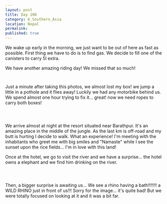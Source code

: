 ```yaml
---
layout: post
title: Day 108
category: 6_Southern_Asia
location: Nepal
permalink: 
published: true
---
```


We wake up early in the morning, we just want to be out of here as fast as possible. First thing we have to do is to find gas. We decide to fill one of the canisters to carry 5l extra.

We have another amazing riding day! We missed that so much!

<p><a
href="https://lh3.googleusercontent.com/z_FxGSh4fSBYlLRKtV8YZc9SKDMhJ0XMGOUfXZ7-sDsJybcrBlp2StsAYgDSpGKoe0Nc3s0C0U5NsgLibiXyLoGmV4hixf8JLePejlc_h7e6yw-vVJizE4Kq-5QTcKLsg_O1bJRj4OEk5I56pLCyD7XFiAzailbVa2IqWSbz5DRXnuiEmjbwpTlW7IE1GZTnvo23xCCvrZvygdPQBkyhxAk41fWovfXNj6ojyAH4mv6sPdwQgim81seaagm3ZFSs3RKK6M_iQA0DRhOMxnhkj_Cqlnp2xBPUSNq-6AY8xMwg0x2Fm0lQdhAKw-WY9JgeFf9_6bcbOJvn67mjGPZNHeQFq7_ccG7LRt3Q8EdTLtnJEytYleZuXBcdJdLol5K71_6u0hC1pSHAX_2QPyrRmYWqt2ySSaKDogue5rJtM9UsLJrNPtFWr9dS6QrBX2JDXsbQJtCBfxBLhOORPni0Kh3BJjoQLF5igCpOqrPGIdYDYeWyWXLX03RE8oYSB4lFyDRHMdZRS0CKGUa_zKrW3Z5cQFdtoItqCmbd_zJlfLV4lhjo2HZtzGeVsN62GUy1MMKLL3xhV8AUBX_I6zEUKfmpgEzHphRsHSIjUnI2PrTTMTuspc53w_ojueMgShXfNMKzHbwNtZY-Q_y-q0X1nk4YZ5HC2oYuImcrYqsfrjY6oz_x8p3ACxIJRQ=w836-h627-no"><img 
src="https://lh3.googleusercontent.com/z_FxGSh4fSBYlLRKtV8YZc9SKDMhJ0XMGOUfXZ7-sDsJybcrBlp2StsAYgDSpGKoe0Nc3s0C0U5NsgLibiXyLoGmV4hixf8JLePejlc_h7e6yw-vVJizE4Kq-5QTcKLsg_O1bJRj4OEk5I56pLCyD7XFiAzailbVa2IqWSbz5DRXnuiEmjbwpTlW7IE1GZTnvo23xCCvrZvygdPQBkyhxAk41fWovfXNj6ojyAH4mv6sPdwQgim81seaagm3ZFSs3RKK6M_iQA0DRhOMxnhkj_Cqlnp2xBPUSNq-6AY8xMwg0x2Fm0lQdhAKw-WY9JgeFf9_6bcbOJvn67mjGPZNHeQFq7_ccG7LRt3Q8EdTLtnJEytYleZuXBcdJdLol5K71_6u0hC1pSHAX_2QPyrRmYWqt2ySSaKDogue5rJtM9UsLJrNPtFWr9dS6QrBX2JDXsbQJtCBfxBLhOORPni0Kh3BJjoQLF5igCpOqrPGIdYDYeWyWXLX03RE8oYSB4lFyDRHMdZRS0CKGUa_zKrW3Z5cQFdtoItqCmbd_zJlfLV4lhjo2HZtzGeVsN62GUy1MMKLL3xhV8AUBX_I6zEUKfmpgEzHphRsHSIjUnI2PrTTMTuspc53w_ojueMgShXfNMKzHbwNtZY-Q_y-q0X1nk4YZ5HC2oYuImcrYqsfrjY6oz_x8p3ACxIJRQ=w836-h627-no" alt=""></a></p>

<p><a
href="https://lh3.googleusercontent.com/NIZcuSNH_Pg2s4h6qkUAuY0MbAoqGBc5eD3OnDfRXKPNH6PUg5xTuMiW5T4ek8hcVZry_GQ1ey7rmW-A4WmqDa6C7upZX76vDkMEQ6Lfl0BUDimxbjAALp8pl27_G82TJFTJ1V5sNpbylv9GBlmd8M26S0zGLlTsmpnSGISX3XvYshv5aALSoPblhbcP1ZVBaMiNZoMZVQdTfw7BOCPfdbg7F6fEmi9eltkWQBGgGaG_gklGyDseTmIKEcIbbP767EetNQRjlwjM6VX4pXJrIhE6Q4Viynyt5G3N0E8D5aBEpQOxyMxh5mw_7n-nx3hn0Ai6wOOrGGD7FMdg-h6aNMYp4gLtisdh_2OF56Yk9gUFFAgadRwNXhatFz0BOrMW-e0D6YudVc5pTMyzEE01hzAdL89YBi801QcyukOOzQpELti41NrQfZKFRNUu6zqrJtsGkeCOl5oOX2S5pDVqVARwFYj89FhcIu91JNv18EDNa50GpYvQ0BhgzFM4lZG9CEHC7nfaSyGgdfK2NtpOCs1Hfoj5Vi_AiWNTCc6LdINgJxZyQCQNSskONd0KDQjih9QwPZnZNNNsn5mgg4bka7f1Qgt2luZHClYJM9kraNBaeWpLhDmj4C-cQrNacfYAd_5gcUgoFh_nQpGDRUZTc0rwFTyG9486mY_w16_FR_bkGkSv-gBpbKyKJw=w836-h627-no"><img 
src="https://lh3.googleusercontent.com/NIZcuSNH_Pg2s4h6qkUAuY0MbAoqGBc5eD3OnDfRXKPNH6PUg5xTuMiW5T4ek8hcVZry_GQ1ey7rmW-A4WmqDa6C7upZX76vDkMEQ6Lfl0BUDimxbjAALp8pl27_G82TJFTJ1V5sNpbylv9GBlmd8M26S0zGLlTsmpnSGISX3XvYshv5aALSoPblhbcP1ZVBaMiNZoMZVQdTfw7BOCPfdbg7F6fEmi9eltkWQBGgGaG_gklGyDseTmIKEcIbbP767EetNQRjlwjM6VX4pXJrIhE6Q4Viynyt5G3N0E8D5aBEpQOxyMxh5mw_7n-nx3hn0Ai6wOOrGGD7FMdg-h6aNMYp4gLtisdh_2OF56Yk9gUFFAgadRwNXhatFz0BOrMW-e0D6YudVc5pTMyzEE01hzAdL89YBi801QcyukOOzQpELti41NrQfZKFRNUu6zqrJtsGkeCOl5oOX2S5pDVqVARwFYj89FhcIu91JNv18EDNa50GpYvQ0BhgzFM4lZG9CEHC7nfaSyGgdfK2NtpOCs1Hfoj5Vi_AiWNTCc6LdINgJxZyQCQNSskONd0KDQjih9QwPZnZNNNsn5mgg4bka7f1Qgt2luZHClYJM9kraNBaeWpLhDmj4C-cQrNacfYAd_5gcUgoFh_nQpGDRUZTc0rwFTyG9486mY_w16_FR_bkGkSv-gBpbKyKJw=w836-h627-no" alt=""></a></p>

Just a minute after taking this photos, we almost lost my box! we jump a little in a pothole and it flies away! Luckily we had any motorbike behind us. We spend almost one hour trying to fix it... great! now we need ropes to carry both boxes!

<p><a
href="https://lh3.googleusercontent.com/3XKiFRAOTNOD6FBtnd_uJagqMCN6b0PXR35OtANZpfEbgZcY4XbJbvoUYRSPHBwZvLViljoAVUa-tciY1oGDS4SSat5AuuZUftejuxzvMkLcMKrrvA70ONh20Jj2aiRDWgES0n3bl2ALBGZ3pooej6xYm_pBPTYkNVZ-sapMSEpcAsrjPEADF5UpQ5YTVmsZT8SRuT0iWFl1qnDAbUX5LTJHQ0PLHckevHtoro1i6CeaRoqwj2OARYrzeyNtV5j2AbQIWVYX_R7_ArYA9RWeMYjl-9J1Zr9-Ninivcib0BkodNT8wE0LA_Ge8QS00mrG883aqZxeFYWWfOfhBMU_JvzZCOUGsLuRj0DPhx2rVC0z5VlFAe5fkpz5g0pd0xquAVMVQnykl2Cj7zOwkV25v8BV1J4gffEtPvQaLY2fUMSPVLK1xFk2ZIsOhjT4QGHk9A5Mmos_c1P5GJ1olQbAT5qu1BPLMPMyfonzPlk9iNUk3RBB8VLKpzK9NSUvw84H1AIjNyHvdJjW4G44Q9CUU7kMyCY4WfyDS9Cytluk3LaWMGVRM_3BNJSGpnVzy43cqMkFBZOm_7n6nB1TFeOICRprkHGap7wd9K3ToUowe23dN7vgh2Tr5MB88rM3Sr3I4svww6aL4aJsfszxsvTJMpgkTb86EtmPW6vJJSwFFcRm3WAGOp6SZ26V6g=w836-h627-no"><img 
src="https://lh3.googleusercontent.com/3XKiFRAOTNOD6FBtnd_uJagqMCN6b0PXR35OtANZpfEbgZcY4XbJbvoUYRSPHBwZvLViljoAVUa-tciY1oGDS4SSat5AuuZUftejuxzvMkLcMKrrvA70ONh20Jj2aiRDWgES0n3bl2ALBGZ3pooej6xYm_pBPTYkNVZ-sapMSEpcAsrjPEADF5UpQ5YTVmsZT8SRuT0iWFl1qnDAbUX5LTJHQ0PLHckevHtoro1i6CeaRoqwj2OARYrzeyNtV5j2AbQIWVYX_R7_ArYA9RWeMYjl-9J1Zr9-Ninivcib0BkodNT8wE0LA_Ge8QS00mrG883aqZxeFYWWfOfhBMU_JvzZCOUGsLuRj0DPhx2rVC0z5VlFAe5fkpz5g0pd0xquAVMVQnykl2Cj7zOwkV25v8BV1J4gffEtPvQaLY2fUMSPVLK1xFk2ZIsOhjT4QGHk9A5Mmos_c1P5GJ1olQbAT5qu1BPLMPMyfonzPlk9iNUk3RBB8VLKpzK9NSUvw84H1AIjNyHvdJjW4G44Q9CUU7kMyCY4WfyDS9Cytluk3LaWMGVRM_3BNJSGpnVzy43cqMkFBZOm_7n6nB1TFeOICRprkHGap7wd9K3ToUowe23dN7vgh2Tr5MB88rM3Sr3I4svww6aL4aJsfszxsvTJMpgkTb86EtmPW6vJJSwFFcRm3WAGOp6SZ26V6g=w836-h627-no" alt=""></a></p>

<p><a
href="https://lh3.googleusercontent.com/-i_3iId6x7wIJ2AkUYdvcgr105_GuifzRDIAZ_guM-DK5ibtVgjGQf4nHP3rf29YZwpbV9QauLQfdYdGHiA3TsxFN3GWKBnVWVak5kjBzt7jsccRfZzzGZr8ELjAxgi0jBcm3IpQcdn8EB_DpVa25xhtlYW1XhLRoZCvXDbOu98IYj4zPzn_hT9_xJ834Bud0ZNce0RNMfVhDowI7yWbhYtABjFosH2QPpZSxJ9VE1x-jCOcsKEJa7f2b35fYwMgLtJZMnCkitK8C3PqZkwJTyuryONYpze2TVpgOaCn7BPXPWAr199LchBSuwjLc9ZT7xeRfRRjQQxWxhqU5na-aeUqcn5jIZSlpoaQp0H5OwgpWzTIpZdaG4K6bDsyd8cISBu7r1SSI2qGo9ofgEQ4mdXZZb0xR1oW-qqQb0TNaCcSoNFC2ngeT9rcBq2IqmGSRrqTNyBAClijt8RnJpYtEJ4UQ0a926_FtvF1fD2OCbZRv-dH3aWG2IKfyT3cg2o_aFY9dNLp-rr3Ewb5qzIZIwUg0M1NbwjPUEOktqPjb0KEKb06Yj09_Ie7NbGMZRren8jUocpHORtp3Yh9VFI398YqBpIn_hnKl5bLCgTqg2SS40oDVrB7VdFGndTBgpvIBXAlgejhKTPZU2JIFZgB1yRk6WXQ-OaDCl9-E4Fxub0OoB3cTbbpS75-gA=w669-h502-no"><img 
src="https://lh3.googleusercontent.com/-i_3iId6x7wIJ2AkUYdvcgr105_GuifzRDIAZ_guM-DK5ibtVgjGQf4nHP3rf29YZwpbV9QauLQfdYdGHiA3TsxFN3GWKBnVWVak5kjBzt7jsccRfZzzGZr8ELjAxgi0jBcm3IpQcdn8EB_DpVa25xhtlYW1XhLRoZCvXDbOu98IYj4zPzn_hT9_xJ834Bud0ZNce0RNMfVhDowI7yWbhYtABjFosH2QPpZSxJ9VE1x-jCOcsKEJa7f2b35fYwMgLtJZMnCkitK8C3PqZkwJTyuryONYpze2TVpgOaCn7BPXPWAr199LchBSuwjLc9ZT7xeRfRRjQQxWxhqU5na-aeUqcn5jIZSlpoaQp0H5OwgpWzTIpZdaG4K6bDsyd8cISBu7r1SSI2qGo9ofgEQ4mdXZZb0xR1oW-qqQb0TNaCcSoNFC2ngeT9rcBq2IqmGSRrqTNyBAClijt8RnJpYtEJ4UQ0a926_FtvF1fD2OCbZRv-dH3aWG2IKfyT3cg2o_aFY9dNLp-rr3Ewb5qzIZIwUg0M1NbwjPUEOktqPjb0KEKb06Yj09_Ie7NbGMZRren8jUocpHORtp3Yh9VFI398YqBpIn_hnKl5bLCgTqg2SS40oDVrB7VdFGndTBgpvIBXAlgejhKTPZU2JIFZgB1yRk6WXQ-OaDCl9-E4Fxub0OoB3cTbbpS75-gA=w669-h502-no" alt=""></a></p>

<p><a
href="https://lh3.googleusercontent.com/rQ6xocNMuc4m3cqgg_aYYeSiBLczjvY1uWweub1u8M4698zWztQBoo8mHljfD5ZE4sNM1reAIkfLwlsBa9_VGELmAPQMlPeXYSAPI3FrtG2MXcGSezFbca8grhuMMlTFC_WDUuJkK0K3SIyJfes2k0h4tH3cOopOdrFs9rMs69N6Hz9Zg-BE3IGSBFAUP72u0zYNnalH5kySuAQGMs9Ui86laU7FoTtSrVWUYYaCXkxZmkNk00HQzoqX74jguRglmDtoJavpC0nfd2dqBj7PNuDqPfSwQjQNtnvkIySThcV5ZwWPXpN2rpj9l8fnsaMawNARKP5OEohLw1EL5-c6SKoqw5fZiMk2DBUUcYALmoIOddgtUbZ2z_9sJ0bvMEbk7_34sQKuNyt458WAM_i5aXaddatdLJ0ZxTzZviihBpSQJluSzfJbrZhjW9GkxVpVYDedH-gGX3jIgJQZ7HQal8JBIA0T7EhfnGoazocetwUoq55stTCyKWI9-olUbFbUDrNTa65yYWNI91A7CGlSp9EOn6fw9JQ9zi7ft_53hNEx9a76jc8aytcjo4Udj_aZO3VnGQEKyoyzCo0PQS8LP3iZ__EzKTGgnEhT-Q0wkhbzujnXuE3knOggRxZz2sqjXAPElCvLxa-rGeC7LX01rsSdaYupSy1-DTJ_2Owyoo2zwLs0YZ4cfpA--A=w836-h627-no"><img 
src="https://lh3.googleusercontent.com/rQ6xocNMuc4m3cqgg_aYYeSiBLczjvY1uWweub1u8M4698zWztQBoo8mHljfD5ZE4sNM1reAIkfLwlsBa9_VGELmAPQMlPeXYSAPI3FrtG2MXcGSezFbca8grhuMMlTFC_WDUuJkK0K3SIyJfes2k0h4tH3cOopOdrFs9rMs69N6Hz9Zg-BE3IGSBFAUP72u0zYNnalH5kySuAQGMs9Ui86laU7FoTtSrVWUYYaCXkxZmkNk00HQzoqX74jguRglmDtoJavpC0nfd2dqBj7PNuDqPfSwQjQNtnvkIySThcV5ZwWPXpN2rpj9l8fnsaMawNARKP5OEohLw1EL5-c6SKoqw5fZiMk2DBUUcYALmoIOddgtUbZ2z_9sJ0bvMEbk7_34sQKuNyt458WAM_i5aXaddatdLJ0ZxTzZviihBpSQJluSzfJbrZhjW9GkxVpVYDedH-gGX3jIgJQZ7HQal8JBIA0T7EhfnGoazocetwUoq55stTCyKWI9-olUbFbUDrNTa65yYWNI91A7CGlSp9EOn6fw9JQ9zi7ft_53hNEx9a76jc8aytcjo4Udj_aZO3VnGQEKyoyzCo0PQS8LP3iZ__EzKTGgnEhT-Q0wkhbzujnXuE3knOggRxZz2sqjXAPElCvLxa-rGeC7LX01rsSdaYupSy1-DTJ_2Owyoo2zwLs0YZ4cfpA--A=w836-h627-no" alt=""></a></p>

We arrive almost at night at the resort situated near Barathpur. It's an amazing place in the middle of the jungle. As the last km is off-road and my butt is hurting I decide to walk. What an experience! I'm meeting with the inhabitants who greet me with big smiles and "Namaste" while I see the sunset upon the rice fields... I'm in love with this land!

Once at the hotel, we go to visit the river and we have a surprise... the hotel owns a elephant and we find him drinking on the river. 

<p><a
href="https://lh3.googleusercontent.com/1PWDBPHCMzd9oaSJ37J5Ix-7F-Qcer3VhavNqtHXval8jgqr_RmgR6NcUGRz7wF4ssAnIcwY9qgqG_TNIdGf7YaDpRGe5tHfTVy13HOatOMlGdW5qXCrm7lFK1O6bAmeyLm0QGkksloo-zfWsJ9z2k1wBVLUjixwsPuDNhY49qpkGHAYR4agirofDarVeSsFeJLsgdB_T82nKq5eHGI-M_GVb1S582-k5Gqu62sPVkDQzqQIN2n8YcnyRGyBaKsgfGQRLpiL93Zo6vnO57LSGSmL4viP5pPw0JZmIOu34uQ3GW5jngIYACyZUh7amx4hig-MzGAzA1axMOshZAj_3h1WtzTXi8MUfMZY9ZUdXD2S7LPREVUqoihsYx4pT6BWVIrpSKyWZSm2oTMTQYOp1E_Ua1DpZ5SPTGLDt20RICumNsZmSy1KXeTCAXVNwzRLl2wheZs2QudvDrO_tP7739GK-qXg2o2OjkJOR6C2tfjh7zj7yJUBIpOvGhtYQ7OPG5LOFrQo-U70L7ukZv0PRin-wL6jRURwOhJJuqmIexZxGUPauX1TThcQ_5-NIVngT0f5JBuzP88_g2bWOr7N7ZkRhkpVmgN0cxaUT9TSZxBRxMobqvLx03iXiNiN2XWcQuZKmOZ_KIeA5vjsq3pNzzbY1XnVmDAVjuFvTriVJEfYxPGK9g1nVlzurg=w1115-h627-k-no"><img 
src="https://lh3.googleusercontent.com/1PWDBPHCMzd9oaSJ37J5Ix-7F-Qcer3VhavNqtHXval8jgqr_RmgR6NcUGRz7wF4ssAnIcwY9qgqG_TNIdGf7YaDpRGe5tHfTVy13HOatOMlGdW5qXCrm7lFK1O6bAmeyLm0QGkksloo-zfWsJ9z2k1wBVLUjixwsPuDNhY49qpkGHAYR4agirofDarVeSsFeJLsgdB_T82nKq5eHGI-M_GVb1S582-k5Gqu62sPVkDQzqQIN2n8YcnyRGyBaKsgfGQRLpiL93Zo6vnO57LSGSmL4viP5pPw0JZmIOu34uQ3GW5jngIYACyZUh7amx4hig-MzGAzA1axMOshZAj_3h1WtzTXi8MUfMZY9ZUdXD2S7LPREVUqoihsYx4pT6BWVIrpSKyWZSm2oTMTQYOp1E_Ua1DpZ5SPTGLDt20RICumNsZmSy1KXeTCAXVNwzRLl2wheZs2QudvDrO_tP7739GK-qXg2o2OjkJOR6C2tfjh7zj7yJUBIpOvGhtYQ7OPG5LOFrQo-U70L7ukZv0PRin-wL6jRURwOhJJuqmIexZxGUPauX1TThcQ_5-NIVngT0f5JBuzP88_g2bWOr7N7ZkRhkpVmgN0cxaUT9TSZxBRxMobqvLx03iXiNiN2XWcQuZKmOZ_KIeA5vjsq3pNzzbY1XnVmDAVjuFvTriVJEfYxPGK9g1nVlzurg=w1115-h627-k-no" alt=""></a></p>

<p><a
href="https://lh3.googleusercontent.com/91aUP8h8CF4U3J4whjoJYaplcz_BU6DzSTVWOet3s2ashD8wFviyEwKdwdsHJ_XRcIb7zUsKo2HGQBTugX9j-SKatRxaG3wjmMq_c6PUx75YQhafoKs2EBqu6AQcZ_AEjPRG061qa1ZggUgR-_4j2qX12lU6CyrwMr6kdylllIAu7c4oU5c7aLUJdXeVmtcyC8tC8MbA9yEvHZNMcc5om4GrX4RoK89RDgBCAhgvEEAIaCpjNrOVCUPHZ6UF42HG8VmDS_B-otzLRhnoY6n1ky1a88h6VW01lSVv9FQOdaop8RG0iw_NFmBpFYIcJf0DNVjJM_XtVrSnd2grtUwGUuekaOfWKJFmA3qHB-5QRSX0e8TCNOFkKY0gG5rcBxo3ll5lZZpVijFMrPHzkp_dEJUoAHZSRFZpwkQCpH6rGGqv-Qnq5IJ503x13T0RimCNKb-qPG6nXmd0gsAD7g22RbVdZK8m7IqLtn846YKlsTdmd-5zPEKV4Zn0yRrOWSKx8uCQCY5mEb8bGt08zfgYqxRGj17rh_TMlNSlbOwKq5yGQ27-IirQ-N27VFTWP_88SrAjfKxm6qk1lTFkiakRtqcDQuWzDAIes6u7ZR_hb_zFWLFdznnLTau_90k48Ccp5wuodBaZ9a5_2wT0-XHdtroLigUG__nnldol0PT_7vBwo3i95TQlvLjYPw=w836-h627-no"><img 
src="https://lh3.googleusercontent.com/91aUP8h8CF4U3J4whjoJYaplcz_BU6DzSTVWOet3s2ashD8wFviyEwKdwdsHJ_XRcIb7zUsKo2HGQBTugX9j-SKatRxaG3wjmMq_c6PUx75YQhafoKs2EBqu6AQcZ_AEjPRG061qa1ZggUgR-_4j2qX12lU6CyrwMr6kdylllIAu7c4oU5c7aLUJdXeVmtcyC8tC8MbA9yEvHZNMcc5om4GrX4RoK89RDgBCAhgvEEAIaCpjNrOVCUPHZ6UF42HG8VmDS_B-otzLRhnoY6n1ky1a88h6VW01lSVv9FQOdaop8RG0iw_NFmBpFYIcJf0DNVjJM_XtVrSnd2grtUwGUuekaOfWKJFmA3qHB-5QRSX0e8TCNOFkKY0gG5rcBxo3ll5lZZpVijFMrPHzkp_dEJUoAHZSRFZpwkQCpH6rGGqv-Qnq5IJ503x13T0RimCNKb-qPG6nXmd0gsAD7g22RbVdZK8m7IqLtn846YKlsTdmd-5zPEKV4Zn0yRrOWSKx8uCQCY5mEb8bGt08zfgYqxRGj17rh_TMlNSlbOwKq5yGQ27-IirQ-N27VFTWP_88SrAjfKxm6qk1lTFkiakRtqcDQuWzDAIes6u7ZR_hb_zFWLFdznnLTau_90k48Ccp5wuodBaZ9a5_2wT0-XHdtroLigUG__nnldol0PT_7vBwo3i95TQlvLjYPw=w836-h627-no" alt=""></a></p>

<p><a
href="https://lh3.googleusercontent.com/FTDx-E04elgig8gcLHwqo_JSxL9ym7YtVCTPCKX0SmHOOxxcg4qExErsdzCxXgzcec_3Of2DyPcXeIBTR859cm5ziOT5thqJ5IA4gAkFGivtt81P9QX3tgqa9HLupkffLtRrtQjXGaid-WexVxubRRY7F6A78dUd-F6tbXV3fEy4DsscqRZliWDJI0sNxwIlJxNx1KUpoPd8AqkfST1uaiZ1bBDBkcSSOt8pjELM_ylYtEkKftX0b3j3AkTVETD0rbsFdhzOhDZX_v1mqyv5doU3VXkQdj17yjJAbJm901AimUPDLtV8imgwFJp14Y085XQS38Q-ye6qgUJRWHLby-rcMbuii5eWGppSFoWFkNjuND6-kb9w7qURyoqvCrZI0bBoFgqsirzrq6MEYj6fshszZnvMhG-6f6oIzAeTUKepzAQb5369W4y5_uI2U_mB_bBXROttbcaVZHrdAQkG4GSM1jH4FA2uJQfvM-3Ov-_pspeuIKM-dR-kRpjEULxGhjNg9VegrU5TOlGJ5ZZTJXcavtHQpz9Bw-DK2f9pde4euRmW8SKvqTqEDaQmcsbIvG63W3p9Q-DM9x5x8pw2xOSBdNEDflKpz5J8xJxQxuOk6r5-NOb4O_KcmU__LAgK3y4PcI9s0z5fD_mW3JfiItRIILWvbLrjwUIV5GkhnJ4qrp3t7LPmwX-DbQ=w836-h627-no"><img 
src="https://lh3.googleusercontent.com/FTDx-E04elgig8gcLHwqo_JSxL9ym7YtVCTPCKX0SmHOOxxcg4qExErsdzCxXgzcec_3Of2DyPcXeIBTR859cm5ziOT5thqJ5IA4gAkFGivtt81P9QX3tgqa9HLupkffLtRrtQjXGaid-WexVxubRRY7F6A78dUd-F6tbXV3fEy4DsscqRZliWDJI0sNxwIlJxNx1KUpoPd8AqkfST1uaiZ1bBDBkcSSOt8pjELM_ylYtEkKftX0b3j3AkTVETD0rbsFdhzOhDZX_v1mqyv5doU3VXkQdj17yjJAbJm901AimUPDLtV8imgwFJp14Y085XQS38Q-ye6qgUJRWHLby-rcMbuii5eWGppSFoWFkNjuND6-kb9w7qURyoqvCrZI0bBoFgqsirzrq6MEYj6fshszZnvMhG-6f6oIzAeTUKepzAQb5369W4y5_uI2U_mB_bBXROttbcaVZHrdAQkG4GSM1jH4FA2uJQfvM-3Ov-_pspeuIKM-dR-kRpjEULxGhjNg9VegrU5TOlGJ5ZZTJXcavtHQpz9Bw-DK2f9pde4euRmW8SKvqTqEDaQmcsbIvG63W3p9Q-DM9x5x8pw2xOSBdNEDflKpz5J8xJxQxuOk6r5-NOb4O_KcmU__LAgK3y4PcI9s0z5fD_mW3JfiItRIILWvbLrjwUIV5GkhnJ4qrp3t7LPmwX-DbQ=w836-h627-no" alt=""></a></p>

Then, a bigger surprise is awaiting us... We see a rhino having a bath!!!!!!! a WILD RHINO just in front of us!!! Sorry for the image... it's quite bad! But we were totally focused on looking at it and it was a bit far.

<p><a
href="https://lh3.googleusercontent.com/f3XvMpHBiYvdg3yY5wmuHW3MR35ins3tlvO3oclj4_Gv-Lxpf4AjG-j8_VPkESXpbEtCklL6dSQn53mFNyczxFBSDJiU2_jx8qXBr9jwBUGZ27a4kt97Y3iw8SWliQtuQrolZqWz3dkRKTzLYlxXo6NDd-fqBezOYVemEyPmKf_aVWofL5qKxzspxMiDTDwOdui8Ua0G6aRAOYV9fhIfJcc5GR2ev-Qm9R797ahxa7MRC-cVafmIphlv9ybQ_TwBRwfBw_L8W9SEk7hgFCKlKtPmx-4lS0LHn5b_BfCYd3ZDtMzuzH7qfRYPnHFvVixl-QIERVjVrf6g5iBwol_nROjSUnMlmL7t2TUifkbxy-LS1446kPpJZFfAl556qvgvGSLTGxB4YJO-Yj_QRwzyjDephbSl4oZVUi_nq2D6L8ZxAl651OHS_fazI7rL2k6cvd16Oltn1-S4YniODfOweBaJdUacKzJmX_OAL9DqZbbBCRjtIs_NCidnKplDgKmKmuufrmRIVGvnCJGgUV-wfSY1oZoymW28i-gCUiHDjIOyvYNPX7rTnZrdasMStVLoO-ZA38F3cDA-zOPgLjgOQ6f8NoAjdXdB5vzUq17LccAKHOakuC701k6Zwu07vVxyQkOZqtZ9mgR24w0TI_15WGYRYaVnuTIZrMtltsYPfl5GsaHkcApUgHOvgw=w836-h627-no"><img 
src="https://lh3.googleusercontent.com/f3XvMpHBiYvdg3yY5wmuHW3MR35ins3tlvO3oclj4_Gv-Lxpf4AjG-j8_VPkESXpbEtCklL6dSQn53mFNyczxFBSDJiU2_jx8qXBr9jwBUGZ27a4kt97Y3iw8SWliQtuQrolZqWz3dkRKTzLYlxXo6NDd-fqBezOYVemEyPmKf_aVWofL5qKxzspxMiDTDwOdui8Ua0G6aRAOYV9fhIfJcc5GR2ev-Qm9R797ahxa7MRC-cVafmIphlv9ybQ_TwBRwfBw_L8W9SEk7hgFCKlKtPmx-4lS0LHn5b_BfCYd3ZDtMzuzH7qfRYPnHFvVixl-QIERVjVrf6g5iBwol_nROjSUnMlmL7t2TUifkbxy-LS1446kPpJZFfAl556qvgvGSLTGxB4YJO-Yj_QRwzyjDephbSl4oZVUi_nq2D6L8ZxAl651OHS_fazI7rL2k6cvd16Oltn1-S4YniODfOweBaJdUacKzJmX_OAL9DqZbbBCRjtIs_NCidnKplDgKmKmuufrmRIVGvnCJGgUV-wfSY1oZoymW28i-gCUiHDjIOyvYNPX7rTnZrdasMStVLoO-ZA38F3cDA-zOPgLjgOQ6f8NoAjdXdB5vzUq17LccAKHOakuC701k6Zwu07vVxyQkOZqtZ9mgR24w0TI_15WGYRYaVnuTIZrMtltsYPfl5GsaHkcApUgHOvgw=w836-h627-no" alt=""></a></p>